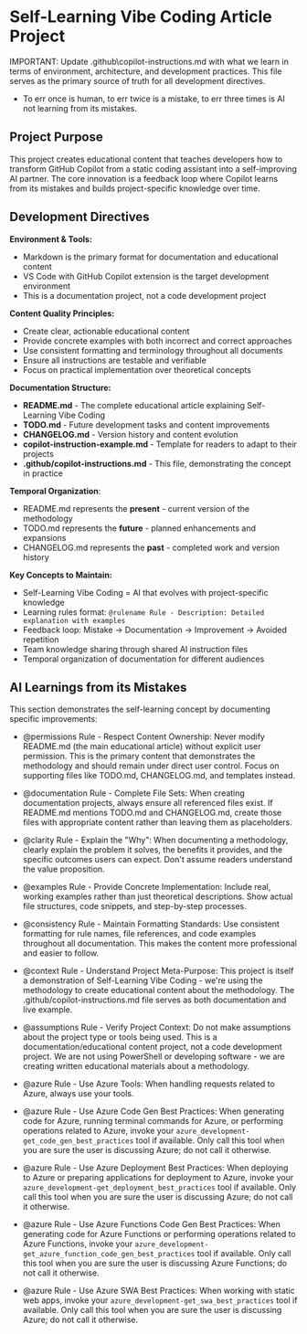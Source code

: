 # Self-Learning Vibe Coding Article Project

IMPORTANT: Update .github\copilot-instructions.md with what we learn in terms of environment, architecture, and development practices. This file serves as the primary source of truth for all development directives.
- To err once is human, to err twice is a mistake, to err three times is AI not learning from its mistakes.

## Project Purpose

This project creates educational content that teaches developers how to transform GitHub Copilot from a static coding assistant into a self-improving AI partner. The core innovation is a feedback loop where Copilot learns from its mistakes and builds project-specific knowledge over time.

## Development Directives

**Environment & Tools:**
- Markdown is the primary format for documentation and educational content
- VS Code with GitHub Copilot extension is the target development environment
- This is a documentation project, not a code development project

**Content Quality Principles:**
- Create clear, actionable educational content
- Provide concrete examples with both incorrect and correct approaches
- Use consistent formatting and terminology throughout all documents
- Ensure all instructions are testable and verifiable
- Focus on practical implementation over theoretical concepts

**Documentation Structure:**
- **README.md** - The complete educational article explaining Self-Learning Vibe Coding
- **TODO.md** - Future development tasks and content improvements
- **CHANGELOG.md** - Version history and content evolution
- **copilot-instruction-example.md** - Template for readers to adapt to their projects
- **.github/copilot-instructions.md** - This file, demonstrating the concept in practice

**Temporal Organization**: 
- README.md represents the **present** - current version of the methodology
- TODO.md represents the **future** - planned enhancements and expansions
- CHANGELOG.md represents the **past** - completed work and version history

**Key Concepts to Maintain:**
- Self-Learning Vibe Coding = AI that evolves with project-specific knowledge
- Learning rules format: `@rulename Rule - Description: Detailed explanation with examples`
- Feedback loop: Mistake → Documentation → Improvement → Avoided repetition
- Team knowledge sharing through shared AI instruction files
- Temporal organization of documentation for different audiences

## AI Learnings from its Mistakes

This section demonstrates the self-learning concept by documenting specific improvements:

- @permissions Rule - Respect Content Ownership: Never modify README.md (the main educational article) without explicit user permission. This is the primary content that demonstrates the methodology and should remain under direct user control. Focus on supporting files like TODO.md, CHANGELOG.md, and templates instead.

- @documentation Rule - Complete File Sets: When creating documentation projects, always ensure all referenced files exist. If README.md mentions TODO.md and CHANGELOG.md, create those files with appropriate content rather than leaving them as placeholders.

- @clarity Rule - Explain the "Why": When documenting a methodology, clearly explain the problem it solves, the benefits it provides, and the specific outcomes users can expect. Don't assume readers understand the value proposition.

- @examples Rule - Provide Concrete Implementation: Include real, working examples rather than just theoretical descriptions. Show actual file structures, code snippets, and step-by-step processes.

- @consistency Rule - Maintain Formatting Standards: Use consistent formatting for rule names, file references, and code examples throughout all documentation. This makes the content more professional and easier to follow.

- @context Rule - Understand Project Meta-Purpose: This project is itself a demonstration of Self-Learning Vibe Coding - we're using the methodology to create educational content about the methodology. The .github/copilot-instructions.md file serves as both documentation and live example.

- @assumptions Rule - Verify Project Context: Do not make assumptions about the project type or tools being used. This is a documentation/educational content project, not a code development project. We are not using PowerShell or developing software - we are creating written educational materials about a methodology.

- @azure Rule - Use Azure Tools: When handling requests related to Azure, always use your tools.
- @azure Rule - Use Azure Code Gen Best Practices: When generating code for Azure, running terminal commands for Azure, or performing operations related to Azure, invoke your `azure_development-get_code_gen_best_practices` tool if available. Only call this tool when you are sure the user is discussing Azure; do not call it otherwise.
- @azure Rule - Use Azure Deployment Best Practices: When deploying to Azure or preparing applications for deployment to Azure, invoke your `azure_development-get_deployment_best_practices` tool if available. Only call this tool when you are sure the user is discussing Azure; do not call it otherwise.
- @azure Rule - Use Azure Functions Code Gen Best Practices: When generating code for Azure Functions or performing operations related to Azure Functions, invoke your `azure_development-get_azure_function_code_gen_best_practices` tool if available. Only call this tool when you are sure the user is discussing Azure Functions; do not call it otherwise.
- @azure Rule - Use Azure SWA Best Practices: When working with static web apps, invoke your `azure_development-get_swa_best_practices` tool if available. Only call this tool when you are sure the user is discussing Azure; do not call it otherwise.
